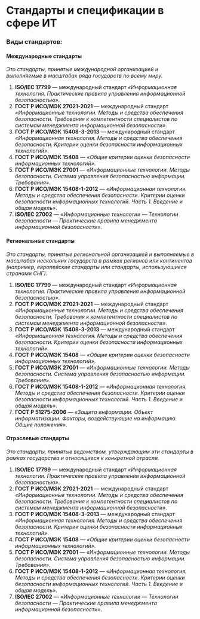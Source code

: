 # Cтандарты и спецификации в сфере ИТ

### Виды стандартов:  

#### **Международные стандарты**  
*Это стандарты, принятые международной организацией и выполняемые в масштабах ряда государств по всему миру.*  

1. **ISO/IEC 17799** — международный стандарт *«Информационная технология. Практические правила управления информационной безопасностью»*.  
2. **ГОСТ Р ИСО/МЭК 27021-2021** — международный стандарт *«Информационные технологии. Методы и средства обеспечения безопасности. Требования к компетентности специалистов по системам менеджмента информационной безопасности»*.  
3. **ГОСТ Р ИСО/МЭК 15408-3-2013** — международный стандарт *«Информационная технология. Методы и средства обеспечения безопасности. Критерии оценки безопасности информационных технологий»*.  
4. **ГОСТ Р ИСО/МЭК 15408** — *«Общие критерии оценки безопасности информационных технологий»*.  
5. **ГОСТ Р ИСО/МЭК 27001** — *«Информационные технологии. Методы безопасности. Система управления безопасностью информации. Требования»*.  
6. **ГОСТ Р ИСО/МЭК 15408-1-2012** — *«Информационная технология. Методы и средства обеспечения безопасности. Критерии оценки безопасности информационных технологий. Часть 1. Введение и общая модель»*.  
7. **ISO/IEC 27002** — *«Информационные технологии — Технологии безопасности — Практические правила менеджмента информационной безопасности»*.  

#### **Региональные стандарты**  
*Это стандарты, принятые региональной организацией и выполняемые в масштабах нескольких государств в рамках регионов или континентов (например, европейские стандарты или стандарты, использующиеся странами СНГ).*  

1. **ISO/IEC 17799** — международный стандарт *«Информационная технология. Практические правила управления информационной безопасностью»*.  
2. **ГОСТ Р ИСО/МЭК 27021-2021** — международный стандарт *«Информационные технологии. Методы и средства обеспечения безопасности. Требования к компетентности специалистов по системам менеджмента информационной безопасности»*.  
3. **ГОСТ Р ИСО/МЭК 15408-3-2013** — международный стандарт *«Информационная технология. Методы и средства обеспечения безопасности. Критерии оценки безопасности информационных технологий»*.  
4. **ГОСТ Р ИСО/МЭК 15408** — *«Общие критерии оценки безопасности информационных технологий»*.  
5. **ГОСТ Р ИСО/МЭК 27001** — *«Информационные технологии. Методы безопасности. Система управления безопасностью информации. Требования»*.  
6. **ГОСТ Р ИСО/МЭК 15408-1-2012** — *«Информационная технология. Методы и средства обеспечения безопасности. Критерии оценки безопасности информационных технологий. Часть 1. Введение и общая модель»*.  
7. **ГОСТ Р 51275-2006** — *«Защита информации. Объект информатизации. Факторы, воздействующие на информацию. Общие положения»*.  

#### **Отраслевые стандарты**  
*Это стандарты, принятые ведомством, утверждающим эти стандарты в рамках государства и относящиеся к конкретной отрасли.*  

1. **ISO/IEC 17799** — международный стандарт *«Информационная технология. Практические правила управления информационной безопасностью»*.  
2. **ГОСТ Р ИСО/МЭК 27021-2021** — международный стандарт *«Информационные технологии. Методы и средства обеспечения безопасности. Требования к компетентности специалистов по системам менеджмента информационной безопасности»*.  
3. **ГОСТ Р ИСО/МЭК 15408-3-2013** — международный стандарт *«Информационная технология. Методы и средства обеспечения безопасности. Критерии оценки безопасности информационных технологий»*.  
4. **ГОСТ Р ИСО/МЭК 15408** — *«Общие критерии оценки безопасности информационных технологий»*.  
5. **ГОСТ Р ИСО/МЭК 27001** — *«Информационные технологии. Методы безопасности. Система управления безопасностью информации. Требования»*.  
6. **ГОСТ Р ИСО/МЭК 15408-1-2012** — *«Информационная технология. Методы и средства обеспечения безопасности. Критерии оценки безопасности информационных технологий. Часть 1. Введение и общая модель»*.  
7. **ISO/IEC 27002** — *«Информационные технологии — Технологии безопасности — Практические правила менеджмента информационной безопасности»*.  
